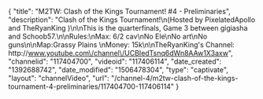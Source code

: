 {
    "title": "M2TW: Clash of the Kings Tournament! #4 - Preliminaries",
    "description": "Clash of the Kings Tournament!\n(Hosted by PixelatedApollo and TheRyanKing )\n\nThis is the quarterfinals, Game 3 between gigiasha and Schoob57.\n\nRules:\nMax: 6\/2 cav\nNo Ele\nNo art\nNo guns\n\nMap:Grassy Plains \nMoney: 15k\n\nTheRyanKing's Channel: http:\/\/www.youtube.com\/channel\/UCBIedTsnq6dWn8AAw1X3axw",
    "channelid": "117404700",
    "videoid": "117406114",
    "date_created": "1392688742",
    "date_modified": "1506478304",
    "type": "captivate",
    "layout": "channelVideo",
    "url": "\/channel-4\/m2tw-clash-of-the-kings-tournament-4-preliminaries\/117404700-117406114"
}